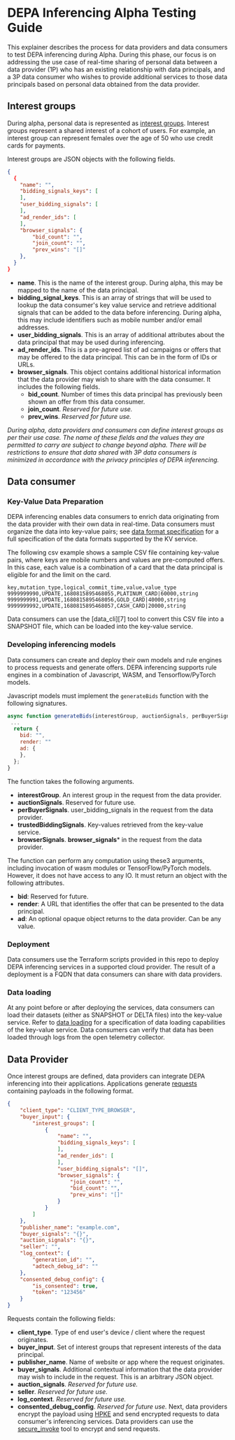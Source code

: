 # DEPA Inferencing Alpha Testing Guide

This explainer describes the process for data providers and data consumers to test DEPA inferencing during Alpha. During this phase, our focus is on addressing the use case of real-time sharing of personal data between a data provider (1P) who has an existing relationship with data principals, and a 3P data consumer who wishes to provide additional services to those data principals based on personal data obtained from the data provider. 

## Interest groups

During alpha, personal data is represented as [interest groups][1]. Interest groups represent a shared interest of a cohort of users. For example, an interest group can represent females over the age of 50 who use credit cards for payments. 

Interest groups are JSON objects with the following fields.

```json
{
  {
    "name": "",
    "bidding_signals_keys": [
    ],    
    "user_bidding_signals": [
    ],
    "ad_render_ids": [
    ],
    "browser_signals": {
        "bid_count": "",
        "join_count": "",
        "prev_wins": "[]"
    },
  }
}
```

- **name**. This is the name of the interest group.  During alpha, this may be mapped to the name of the data principal.
- **bidding_signal_keys**. This is an array of strings that will be used to lookup the data consumer's key value service and retrieve additional signals that can be added to the data before inferencing. During alpha, this may include identifiers such as mobile number and/or email addresses. 
- **user_bidding_signals**. This is an array of additional attributes about the data principal that may be used during inferencing. 
- **ad_render_ids**. This is a pre-agreed list of ad campaigns or offers that may be offered to the data principal. This can be in the form of IDs or URLs. 
- **browser_signals**. This object contains additional historical information that the data provider may wish to share with the data consumer. It includes the following fields. 
  - **bid_count**. Number of times this data principal has previously been shown an offer from this data consumer. 
  - **join_count**. _Reserved for future use._
  - **prev_wins**. _Reserved for future use._

_During alpha, data providers and consumers can define interest groups as per their use case. The name of these fields and the values they are permitted to carry are subject to change beyond alpha. There will be restrictions to ensure that data shared with 3P data consumers is minimized in accordance with the privacy principles of DEPA inferencing._

## Data consumer

### Key-Value Data Preparation
DEPA inferencing enables data consumers to enrich data originating from the data provider with their own data in real-time. Data consumers must organize the data into key-value pairs; see [data format specification][5] for a full specification of the data formats supported by the KV service. 

The following csv example shows a sample CSV file containing key-value pairs, where keys are mobile numbers and values are pre-computed offers. In this case, each value is a combination of a card that the data principal is eligible for and the limit on the card.

```
key,mutation_type,logical_commit_time,value,value_type
9999999990,UPDATE,1680815895468055,PLATINUM_CARD|60000,string
9999999991,UPDATE,1680815895468056,GOLD_CARD|40000,string
9999999992,UPDATE,1680815895468057,CASH_CARD|20000,string
```

Data consumers can use the [data_cli][7] tool to convert this CSV file into a SNAPSHOT file, which can be loaded into the key-value service. 

### Developing inferencing models

Data consumers can create and deploy their own models and rule engines to process requests and generate offers. DEPA inferencing supports rule engines in a combination of Javascript, WASM, and Tensorflow/PyTorch models. 

Javascript models must implement the ```generateBids``` function with the following signatures. 

```Javascript
async function generateBids(interestGroup, auctionSignals, perBuyerSignals, trustedBiddingSignals, browserSignals) {
 ...
  return {
    bid: "",
    render: ""
    ad: {
    },
  };
}
```

The function takes the following arguments. 
- **interestGroup**. An interest group in the request from the data provider. 
- **auctionSignals**. Reserved for future use. 
- **perBuyerSignals**. user_bidding_signals in the request from the data provider. 
- **trustedBiddingSignals**. Key-values retrieved from the key-value service.
- **browserSignals**. **browser_signals*** in the request from the data provider. 

The function can perform any computation using these3 arguments, including invocation of wasm modules or TensorFlow/PyTorch models. However, it does not have access to any IO. It must return an object with the following attributes. 
- **bid**: Reserved for future. 
- **render**: A URL that identifies the offer that can be presented to the data principal. 
- **ad**: An optional opaque object returns to the data provider. Can be any value. 

### Deployment

Data consumers use the Terraform scripts provided in this repo to deploy DEPA inferencing services in a supported cloud provider. The result of a deployment is a FQDN that data consumers can share with data providers. 

### Data loading

At any point before or after deploying the services, data consumers can load their datasets (either as SNAPSHOT or DELTA files) into the key-value service. Refer to [data loading][6] for a specification of data loading capabilities of the key-value service. Data consumers can verify that data has been loaded through logs from the open telemetry collector. 

## Data Provider

Once interest groups are defined, data providers can integrate DEPA inferencing into their applications. Applications generate [requests][2] containing payloads in the following format. 

```json
{
    "client_type": "CLIENT_TYPE_BROWSER",
    "buyer_input": {
        "interest_groups": [
            {
                "name": "",
                "bidding_signals_keys": [
                ],
                "ad_render_ids": [
                ],
                "user_bidding_signals": "[]",
                "browser_signals": {
                    "join_count": "",
                    "bid_count": "",
                    "prev_wins": "[]"
                }
            }
        ]
    },
    "publisher_name": "example.com",
    "buyer_signals": "{}",
    "auction_signals": "{}",
    "seller": "",
    "log_context": {
        "generation_id": "",
        "adtech_debug_id": ""
    },
    "consented_debug_config": {
        "is_consented": true,
        "token": "123456"
    }
}
```

Requests contain the following fields:
- **client_type**. Type of end user's device / client where the request originates.
- **buyer_input**. Set of interest groups that represent interests of the data principal. 
- **publisher_name**. Name of website or app where the request originates. 
- **buyer_signals**. Additional contextual information that the data provider may wish to include in the request. This is an arbitrary JSON object. 
- **auction_signals**. _Reserved for future use._
- **seller**. _Reserved for future use._
- **log_context**. _Reserved for future use._
- **consented_debug_config**. _Reserved for future use._
Next, data providers encrypt the payload using [HPKE][3] and send encrypted requests to data consumer's inferencing services. Data providers can use the [secure_invoke][4] tool to encrypt and send requests. 

[1]: https://developers.google.com/privacy-sandbox/private-advertising/protected-audience#interest-group-detail
[2]: https://github.com/privacysandbox/bidding-auction-servers/blob/332e46b216bfa51873ca410a5a47f8bec9615948/api/bidding_auction_servers.proto#L394
[3]: https://datatracker.ietf.org/doc/rfc9180/
[4]: https://github.com/privacysandbox/bidding-auction-servers/tree/main/tools/secure_invoke
[5]: https://github.com/privacysandbox/protected-auction-key-value-service/blob/release-1.1/docs/data_loading/data_format_specification.md
[6]: https://github.com/privacysandbox/protected-auction-key-value-service/blob/release-1.1/docs/data_loading/data_loading_capabilities.md